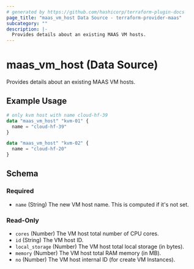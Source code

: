 ```yaml
---
# generated by https://github.com/hashicorp/terraform-plugin-docs
page_title: "maas_vm_host Data Source - terraform-provider-maas"
subcategory: ""
description: |-
  Provides details about an existing MAAS VM hosts.
---
```


# maas_vm_host (Data Source)

Provides details about an existing MAAS VM hosts.

## Example Usage

```terraform
# only kvm host with name cloud-hf-39
data "maas_vm_host" "kvm-01" {
  name = "cloud-hf-39"
}

data "maas_vm_host" "kvm-02" {
  name = "cloud-hf-20"
}
```

<!-- schema generated by tfplugindocs -->
## Schema

### Required

- `name` (String) The new VM host name. This is computed if it's not set.

### Read-Only

- `cores` (Number) The VM host total number of CPU cores.
- `id` (String) The VM host ID.
- `local_storage` (Number) The VM host total local storage (in bytes).
- `memory` (Number) The VM host total RAM memory (in MB).
- `no` (Number) The VM host internal ID (for create VM Instances).
